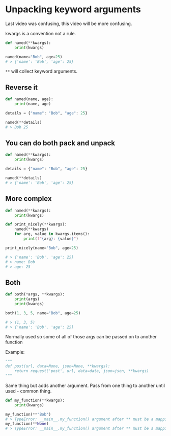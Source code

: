 # Unpacking keyword arguments

Last video was confusing, this video will be more confusing.

kwargs is a convention not a rule.

```py
def named(**kwargs):
    print(kwargs)

named(name="Bob", age=25)
# > {'name': 'Bob', 'age': 25}
```

`**` will collect keyword arguments.

## Reverse it

```py
def named(name, age):
    print(name, age)

details = {"name": "Bob", "age": 25}

named(**details)
# > Bob 25
```

## You can do both pack and unpack

```py
def named(**kwargs):
    print(kwargs)

details = {"name": "Bob", "age": 25}

named(**details)
# > {'name': 'Bob', 'age': 25}
```

## More complex

```py
def named(**kwargs):
    print(kwargs)

def print_nicely(**kwargs):
    named(**kwargs)
    for arg, value in kwargs.items():
        print(f"{arg}: {value}")

print_nicely(name="Bob", age=25)

# > {'name': 'Bob', 'age': 25}
# > name: Bob
# > age: 25
```

## Both

```py
def both(*args, **kwargs):
    print(args)
    print(kwargs)

both(1, 3, 5, name="Bob", age=25)

# > (1, 3, 5)
# > {'name': 'Bob', 'age': 25}
```

Normally used so some of all of those args can be passed on to another function

Example:
```python
"""
def post(url, data=None, json=None, **kwargs):
    return request('post', url, data=data, json=json, **kwargs)
"""
```

Same thing but adds another argument. Pass from one thing to another until used - common thing.

```py
def my_function(**kwargs):
    print(kwargs)

my_function(**"Bob")
# > TypeError: __main__.my_function() argument after ** must be a mapping, not str
my_function(**None)
# > TypeError: __main__.my_function() argument after ** must be a mapping, not NoneType
```
